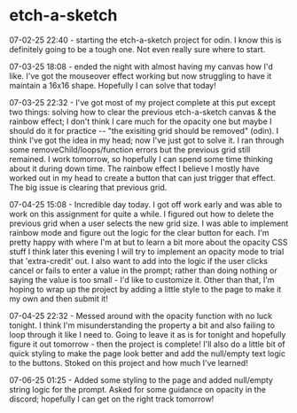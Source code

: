 # etch-a-sketch

07-02-25 22:40 - starting the etch-a-sketch project for odin. I know this is definitely going to be a tough one. Not even really sure where to start.

07-03-25 18:08 - ended the night with almost having my canvas how I'd like. I've got the mouseover effect working but now struggling to have it maintain a 16x16 shape. Hopefully I can solve that today!

07-03-25 22:32 - I've got most of my project complete at this put except two things: solving how to clear the previous etch-a-sketch canvas & the rainbow effect; I don't think I care much for the opacity one but maybe I should do it for practice -- "the exisiting grid should be removed" (odin). I think I've got the idea in my head; now I've just got to solve it. I ran through some removeChild/loops/function errors but the previous grid still remained. I work tomorrow, so hopefully I can spend some time thinking about it during down time. The rainbow effect I believe I mostly have worked out in my head to create a button that can just trigger that effect. The big issue is clearing that previous grid.

07-04-25 15:08 - Incredible day today. I got off work early and was able to work on this assignment for quite a while. I figured out how to delete the previous grid when a user selects the new grid size. I was able to implement rainbow mode and figure out the logic for the clear button for each. I'm pretty happy with where I'm at but to learn a bit more about the opacity CSS stuff I think later this evening I will try to implement an opacity mode to trial that 'extra-credit' out. I also want to add into the logic if the user clicks cancel or fails to enter a value in the prompt; rather than doing nothing or saying the value is too small - I'd like to customize it. Other than that, I'm hoping to wrap up the project by adding a little style to the page to make it my own and then submit it!

07-04-25 22:32 - Messed around with the opacity function with no luck tonight. I think I'm misunderstanding the property a bit and also failing to loop through it like I need to. Going to leave it as is for tonight and hopefully figure it out tomorrow - then the project is complete! I'll also do a little bit of quick styling to make the page look better and add the null/empty text logic to the buttons. Stoked on this project and how much I've learned!

07-06-25 01:25 - Added some styling to the page and added null/empty string logic for the prompt. Asked for some guidance on opacity in the discord; hopefully I can get on the right track tomorrow!